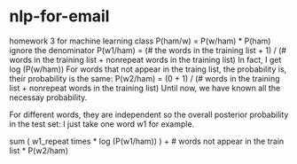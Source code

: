 # nlp-for-email
homework 3 for machine learning class
P(ham/w) = P(w/ham) * P(ham) ignore the denominator 
P(w1/ham) = (# the words in the training list + 1) / (# words in the training list + nonrepeat words in the training list) 
In fact, I get log (P(w/ham))
For words that not appear in the traing list, the probability is, their probability  is the same: 
P(w2/ham) = (0 + 1) / (# words in the training list + nonrepeat words in the training list)
Until now, we have known all the necessay probability.

For different words, they are independent so the overall posterior probability in the test set: I just take one word w1 for example. 

sum ( w1_repeat times * log (P(w1/ham)) ) +  # words not appear in the train list * P(w2/ham)

